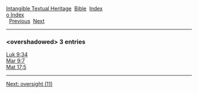 [Intangible Textual Heritage](../../index)  [Bible](../index) 
[Index](index)   
[o Index](_o_)  
  [Previous](c08156)  [Next](c08158) 

------------------------------------------------------------------------

### &lt;overshadowed&gt; 3 entries

[Luk 9:34](../kjv/luk009.htm#034)  
[Mar 9:7](../kjv/mar009.htm#007)  
[Mat 17:5](../kjv/mat017.htm#005)  

------------------------------------------------------------------------

[Next: oversight (11)](c08158)

